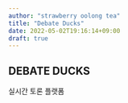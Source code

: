 ```yaml
---
author: "strawberry oolong tea"
title: "Debate Ducks"
date: 2022-05-02T19:16:14+09:00
draft: true
---
```


## DEBATE DUCKS

실시간 토론 플랫폼
